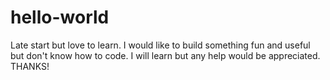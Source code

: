 # hello-world
Late start but love to learn.
I would like to build something fun and useful but don't know how to code. I will learn but any help would be appreciated.
THANKS!
